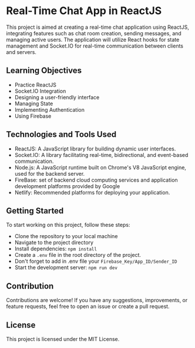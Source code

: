 # Real-Time Chat App in ReactJS

This project is aimed at creating a real-time chat application using ReactJS, integrating features such as chat room creation, sending messages, and managing active users. The application will utilize React hooks for state management and Socket.IO for real-time communication between clients and servers.

## Learning Objectives

- Practice ReactJS
- Socket.IO Integration
- Designing a user-friendly interface
- Managing State
- Implementing Authentication
- Using Firebase
## Technologies and Tools Used
- ReactJS: A JavaScript library for building dynamic user interfaces.
- Socket.IO: A library facilitating real-time, bidirectional, and event-based communication.
- Node.js: A JavaScript runtime built on Chrome's V8 JavaScript engine, used for the backend server.
- FireBase: set of backend cloud computing services and application development platforms provided by Google
- Netlify: Recommended platforms for deploying your application.
## Getting Started
To start working on this project, follow these steps:
- Clone the repository to your local machine
- Navigate to the project directory
- Install dependencies: `npm install`
- Create a `.env` file in the root directory of the project.
- Don't forget to add in .env file your `Firebase_Key/App_ID/Sender_ID`
- Start the development server: `npm run dev`
## Contribution
Contributions are welcome! If you have any suggestions, improvements, or feature requests, feel free to open an issue or create a pull request.
## License
This project is licensed under the MIT License.
